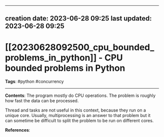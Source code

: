 
---
creation date: 2023-06-28 09:25
last updated: 2023-06-28 09:25
---
# [[20230628092500_cpu_bounded_problems_in_python]] - CPU bounded problems in Python
__Tags__: #python #concurrency 

---
__Contents__: The program mostly do CPU operations. The problem is roughly how fast the data can be processed. 

Thread and tasks are not useful in this context, because they run on a unique core.
Usually, multiprocessing is an answer to that problem but it can sometime be difficult to split the problem to be run on different cores.


__References__:



